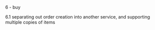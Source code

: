6 - buy

6.1 separating out order creation into another service, and supporting multiple copies of items
